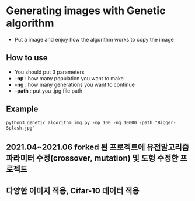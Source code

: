 # Generating images with Genetic algorithm 
- Put a image and enjoy how the algorithm works to copy the image

## How to use
- You should put 3 parameters
- **-np** : how many population you want to make
- **-ng** : how many generations you want to continue
- **-path** : put you .jpg file path

## Example
``` python3 genetic_algorithm_img.py -np 100 -ng 10000 -path "Bigger-Splash.jpg" ```


## 2021.04~2021.06 forked 된 프로젝트에 유전알고리즘 파라미터 수정(crossover, mutation) 및 도형 수정한 프로젝트
## 다양한 이미지 적용, Cifar-10 데이터 적용
